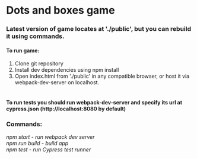 # Dots and boxes game
### Latest version of game locates at './public', but you can rebuild it using commands.
#### To run game: 
1. Clone git repository
2. Install dev dependencies using npm install
3. Open index.html from './public' in any compatible browser, or host it via webpack-dev-server on localhost.
#### <br> To run tests you should run webpack-dev-server and specify its url at cypress.json (http://localhost:8080 by default) 

### Commands:
*npm start - run webpack dev server*
<br>
*npm run build - build app*
<br>
*npm test - run Cypress test runner*